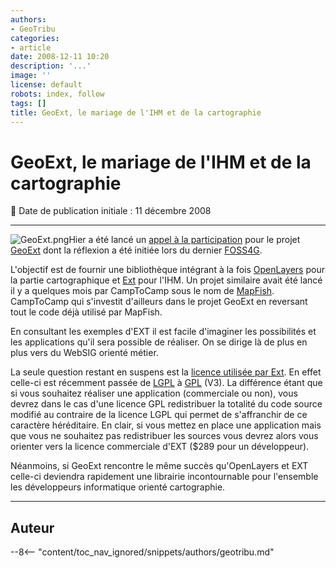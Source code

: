 ```yaml
---
authors:
- GeoTribu
categories:
- article
date: 2008-12-11 10:20
description: '...'
image: ''
license: default
robots: index, follow
tags: []
title: GeoExt, le mariage de l'IHM et de la cartographie
---
```


# GeoExt, le mariage de l'IHM et de la cartographie


:calendar: Date de publication initiale : 11 décembre 2008


----

![GeoExt.png](/sites/default/files/Tuto/img/Blog/GeoExt.png)Hier a été lancé un [appel à la participation](http://www.geoext.org/trac/geoext/wiki/CallParticipation) pour le projet [GeoExt](http://www.geoext.org/trac/geoext "GeoExt") dont la réflexion a été initiée lors du dernier [FOSS4G](http://conference.osgeo.org/index.php/foss4g/2008 "FOSS4G 2008").


L'objectif est de fournir une bibliothèque intégrant à la fois [OpenLayers](http://openlayers.org/) pour la partie cartographique et [Ext](http://extjs.com/) pour l'IHM. Un projet similaire avait été lancé il y a quelques mois par CampToCamp sous le nom de [MapFish](http://trac.mapfish.org/trac/mapfish/wiki/Home). CampToCamp qui s'investit d'ailleurs dans le projet GeoExt en reversant tout le code déjà utilisé par MapFish.


En consultant les exemples d'EXT il est facile d'imaginer les possibilités et les applications qu'il sera possible de réaliser. On se dirige là de plus en plus vers du WebSIG orienté métier.


La seule question restant en suspens est la [licence utilisée par Ext](http://extjs.com/products/license.php). En effet celle-ci est récemment passée de [LGPL](http://fr.wikipedia.org/wiki/Licence_publique_g%C3%A9n%C3%A9rale_limit%C3%A9e_GNU) à [GPL](http://fr.wikipedia.org/wiki/Licence_publique_g%C3%A9n%C3%A9rale_GNU) (V3). La différence étant que si vous souhaitez réaliser une application (commerciale ou non), vous devrez dans le cas d'une licence GPL redistribuer la totalité du code source modifié au contraire de la licence LGPL qui permet de s'affranchir de ce caractère héréditaire. En clair, si vous mettez en place une application mais que vous ne souhaitez pas redistribuer les sources vous devrez alors vous orienter vers la licence commerciale d'EXT ($289 pour un développeur).


Néanmoins, si GeoExt rencontre le même succès qu'OpenLayers et EXT celle-ci deviendra rapidement une librairie incontournable pour l'ensemble les développeurs informatique orienté cartographie.




----

## Auteur

--8<-- "content/toc_nav_ignored/snippets/authors/geotribu.md"
